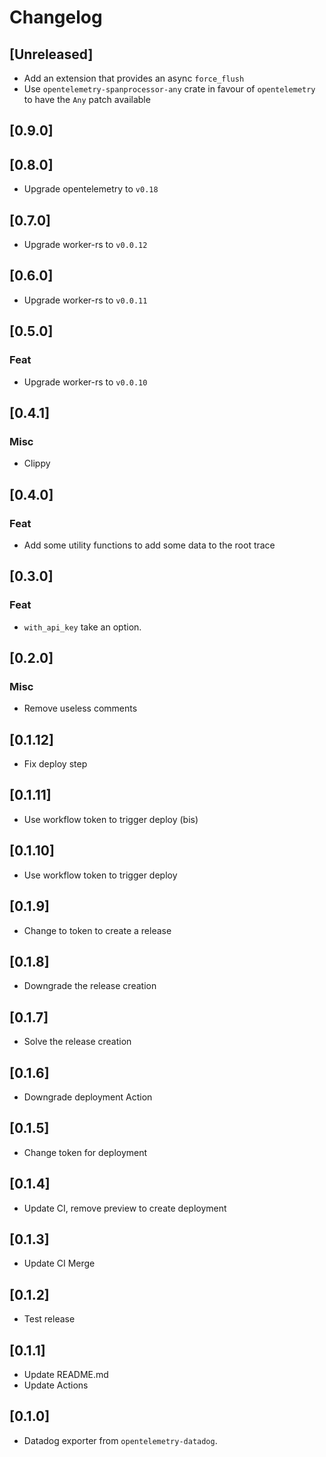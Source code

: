 # Changelog

## [Unreleased]

-   Add an extension that provides an async `force_flush`
-   Use `opentelemetry-spanprocessor-any` crate in favour of `opentelemetry` to have the `Any` patch available 

## [0.9.0]

## [0.8.0]

-   Upgrade opentelemetry to `v0.18`

## [0.7.0]

-   Upgrade worker-rs to `v0.0.12`

## [0.6.0]

-   Upgrade worker-rs to `v0.0.11`

## [0.5.0]

### Feat

-   Upgrade worker-rs to `v0.0.10`

## [0.4.1]

### Misc

-   Clippy

## [0.4.0]

### Feat

-   Add some utility functions to add some data to the root trace

## [0.3.0]

### Feat

-   `with_api_key` take an option.

## [0.2.0]

### Misc

-   Remove useless comments

## [0.1.12]

-   Fix deploy step

## [0.1.11]

-   Use workflow token to trigger deploy (bis)

## [0.1.10]

-   Use workflow token to trigger deploy

## [0.1.9]

-   Change to token to create a release

## [0.1.8]

-   Downgrade the release creation

## [0.1.7]

-   Solve the release creation

## [0.1.6]

-   Downgrade deployment Action

## [0.1.5]

-   Change token for deployment

## [0.1.4]

-   Update CI, remove preview to create deployment

## [0.1.3]

-   Update CI Merge

## [0.1.2]

-   Test release

## [0.1.1]

-   Update README.md
-   Update Actions

## [0.1.0]

-   Datadog exporter from `opentelemetry-datadog`.
